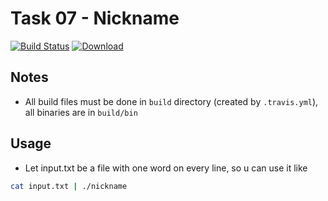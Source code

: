 # Task 07 - Nickname
[![Build Status](https://travis-ci.com/mkvdv/otus-cpp-2018.svg?branch=task07_2)](https://travis-ci.com/mkvdv/otus-cpp-2018)
[![Download](https://api.bintray.com/packages/mkvdv/otus07_2/nickname/images/download.svg)](https://bintray.com/mkvdv/otus07_2/nickname/_latestVersion)

## Notes
* All build files must be done in `build` directory (created by `.travis.yml`), all binaries are in `build/bin`

## Usage

* Let input.txt be a file with one word on every line, so u can use it like
```bash
cat input.txt | ./nickname 
```
